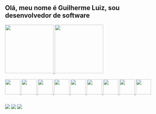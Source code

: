 ## Olá, meu nome é Guilherme Luiz, sou desenvolvedor de software

<div style="display: inline_block">
  <a href="https://github.com/guilhermelbo">
  <img height="160em" src="https://github-readme-stats.vercel.app/api?username=guilhermelbo&theme=dark&show_icons=true"/>
  <img height="160em" src="https://github-readme-stats.vercel.app/api/top-langs/?username=guilhermelbo&layout=compact&theme=dark"/>
</div>
<br/>
<div style="display: inline_block">
  <img height="50em" src="https://cdn.jsdelivr.net/gh/devicons/devicon/icons/python/python-original-wordmark.svg"/>
  <img height="50em" src="https://cdn.jsdelivr.net/gh/devicons/devicon/icons/django/django-plain-wordmark.svg" />
  <img height="50em" src="https://cdn.jsdelivr.net/gh/devicons/devicon/icons/javascript/javascript-original.svg" />
  <img height="50em" src="https://cdn.jsdelivr.net/gh/devicons/devicon/icons/html5/html5-original-wordmark.svg" />
  <img height="50em" src="https://cdn.jsdelivr.net/gh/devicons/devicon/icons/css3/css3-original-wordmark.svg" />
  <img height="50em" src="https://cdn.jsdelivr.net/gh/devicons/devicon/icons/vuejs/vuejs-original-wordmark.svg" />
  <img height="50em" src="https://cdn.jsdelivr.net/gh/devicons/devicon/icons/bootstrap/bootstrap-original-wordmark.svg" />
  <img height="50em" src="https://cdn.jsdelivr.net/gh/devicons/devicon/icons/flutter/flutter-original.svg" />
  <img height="50em" src="https://cdn.jsdelivr.net/gh/devicons/devicon/icons/selenium/selenium-original.svg" />
</div>

##
<a href="mailto:guilhermeluiz.dev@gmail.com"><img src="https://img.shields.io/badge/Gmail-D14836?style=for-the-badge&logo=gmail&logoColor=white"></a>
<a href="https://www.linkedin.com/in/guilherme-luiz-8196ab149/"><img src="https://img.shields.io/badge/LinkedIn-0077B5?style=for-the-badge&logo=linkedin&logoColor=white"></a>
<a href="https://www.instagram.com/guilhermelbo/"><img src="https://img.shields.io/badge/Instagram-E4405F?style=for-the-badge&logo=instagram&logoColor=white"></a>
